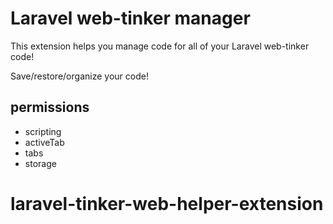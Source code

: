 # Laravel web-tinker manager

This extension helps you manage code for all of your Laravel web-tinker code! 

Save/restore/organize your code!

## permissions
  - scripting 
  - activeTab
  - tabs
  - storage

# laravel-tinker-web-helper-extension
